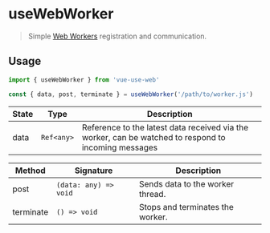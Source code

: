 # useWebWorker

> Simple [Web Workers](https://developer.mozilla.org/en-US/docs/Web/API/Web_Workers_API/Using_web_workers) registration and communication.

## Usage

```js
import { useWebWorker } from 'vue-use-web'

const { data, post, terminate } = useWebWorker('/path/to/worker.js')
```

| State | Type       | Description                                                                                          |
| ----- | ---------- | ---------------------------------------------------------------------------------------------------- |
| data  | `Ref<any>` | Reference to the latest data received via the worker, can be watched to respond to incoming messages |


| Method    | Signature             | Description                      |
| --------- | --------------------- | -------------------------------- |
| post      | `(data: any) => void` | Sends data to the worker thread. |
| terminate | `() => void`          | Stops and terminates the worker. |
